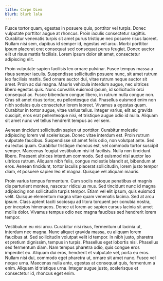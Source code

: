 ```yaml
---
title: Carpe Diem
blurb: blurb lala 
---
```


Fusce tortor quam, egestas in posuere quis, porttitor vel turpis. Donec
vulputate porttitor augue at rhoncus. Proin iaculis consectetur sagittis.
Curabitur venenatis turpis sit amet purus tristique nec posuere risus laoreet.
Nullam nisi sem, dapibus id semper id, egestas vel arcu. Morbi porttitor ipsum
placerat erat consequat sed consequat purus feugiat. Donec auctor elit ut risus
mattis facilisis. Lorem ipsum dolor sit amet, consectetur adipiscing elit.

Proin vulputate sapien facilisis leo ornare pulvinar. Fusce tempus massa a risus
semper iaculis. Suspendisse sollicitudin posuere nunc, sit amet rutrum leo
facilisis mattis. Sed ornare auctor dui, vitae rutrum neque auctor sit amet.
Proin ac dui magna. Mauris vehicula interdum augue, nec ultrices libero egestas
quis. Nunc convallis euismod ipsum, id sollicitudin orci consequat ac. Fusce
bibendum congue libero, in rutrum nulla congue non. Cras sit amet risus tortor,
eu pellentesque dui. Phasellus euismod enim non nibh sodales quis consectetur
lorem laoreet. Vivamus a egestas quam. Curabitur in tortor augue, vitae varius
tellus. Integer varius, elit ac gravida suscipit, eros erat pellentesque nisi,
et tristique augue odio id nulla. Aliquam sit amet nunc vel tellus hendrerit
tempus ac vel sem.

Aenean tincidunt sollicitudin sapien ut porttitor. Curabitur molestie adipiscing
lorem vel scelerisque. Donec vitae interdum est. Proin rutrum vulputate
faucibus. Suspendisse sit amet felis odio, non volutpat ante. Sed eu lectus
quam. Curabitur tristique rhoncus est, vel commodo tortor suscipit semper.
Maecenas feugiat vestibulum nisi id facilisis. Nulla non tincidunt libero.
Praesent ultrices interdum commodo. Sed euismod nisl auctor leo ultrices rutrum.
Aliquam nibh felis, congue molestie blandit at, bibendum at eros. Aenean
tincidunt, tortor iaculis placerat sollicitudin, lorem justo tempor diam, et
posuere sapien leo et magna. Quisque vel aliquam mauris.

Proin varius tempus fermentum. Cum sociis natoque penatibus et magnis dis
parturient montes, nascetur ridiculus mus. Sed tincidunt nunc id magna
adipiscing non sollicitudin turpis tempor. Etiam vel elit ipsum, quis euismod
velit. Quisque elementum magna vitae quam venenatis lacinia. Sed at arcu ipsum.
Class aptent taciti sociosqu ad litora torquent per conubia nostra, per inceptos
himenaeos. Donec ut lorem ac sapien cursus lacinia sit amet mollis dolor.
Vivamus tempus odio nec magna faucibus sed hendrerit lorem tempor.

Vestibulum eu nisi arcu. Curabitur nisi risus, fermentum ut lacinia ut, interdum
nec magna. Nunc aliquet gravida massa, eu aliquam lorem faucibus at. Sed
sollicitudin volutpat velit id tempor. In nibh justo, pharetra et pretium
dignissim, tempus in turpis. Phasellus eget lobortis nisl. Phasellus sed
fermentum diam. Nam tempus pharetra odio, quis congue eros imperdiet eu. Aliquam
dui eros, hendrerit et vulputate vel, porta eu eros. Nullam nisi dui, commodo
eget pharetra ut, ornare sit amet nunc. Fusce vel neque urna. Maecenas nulla
ante, egestas at consequat quis, fermentum a enim. Aliquam id tristique urna.
Integer augue justo, scelerisque et consectetur id, rhoncus eget enim.
